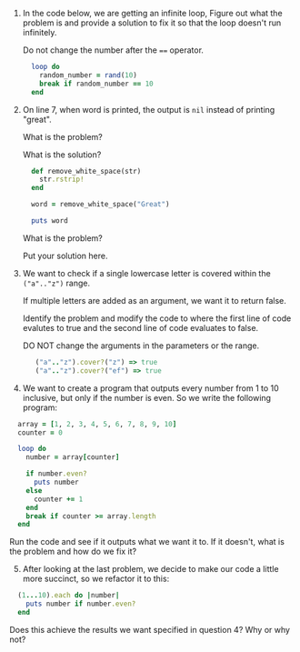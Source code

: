 1. In the code below, we are getting an infinite loop, Figure out what the problem is and provide a solution to fix it so that the loop
   doesn't run infinitely.

   Do not change the number after the `==` operator.

    ```ruby
      loop do
        random_number = rand(10)
        break if random_number == 10
      end
    ```

2.  On line 7, when word is printed, the output is `nil` instead of printing "great".

    What is the problem?

    What is the solution?


    ```ruby
      def remove_white_space(str)
        str.rstrip!
      end

      word = remove_white_space("Great")

      puts word
    ```

    What is the problem?

    Put your solution here.

3. We want to check if a single lowercase letter is covered within the `("a".."z")` range.

   If multiple letters are added as an argument, we want it to return false.

   Identify the problem and modify the code to where the first line of code evalutes to true
   and the second line of code evaluates to false.

   DO NOT change the arguments in the parameters or the range.


   ```ruby
      ("a".."z").cover?("z") => true
      ("a".."z").cover?("ef") => true
   ```

4.  We want to create a program that outputs every number from 1 to 10 inclusive, but only if the number is even. So we write the following program:

  ```ruby
    array = [1, 2, 3, 4, 5, 6, 7, 8, 9, 10]
    counter = 0

    loop do
      number = array[counter]

      if number.even?
        puts number
      else
        counter += 1
      end
      break if counter >= array.length
    end
  ```

  Run the code and see if it outputs what we want it to. If it doesn't, what is the problem and how do we fix it?

5. After looking at the last problem, we decide to make our code a little more succinct, so we refactor it to this:

  ```ruby
    (1...10).each do |number|
      puts number if number.even?
    end
  ```

  Does this achieve the results we want specified in question 4? Why or why not?
